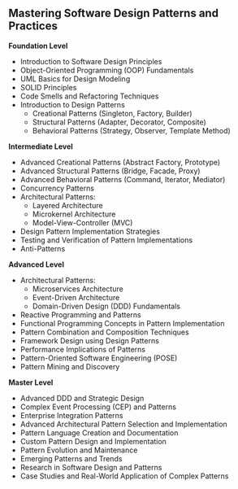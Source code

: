 ## Mastering Software Design Patterns and Practices

**Foundation Level**

*   Introduction to Software Design Principles
*   Object-Oriented Programming (OOP) Fundamentals
*   UML Basics for Design Modeling
*   SOLID Principles
*   Code Smells and Refactoring Techniques
*   Introduction to Design Patterns
    *   Creational Patterns (Singleton, Factory, Builder)
    *   Structural Patterns (Adapter, Decorator, Composite)
    *   Behavioral Patterns (Strategy, Observer, Template Method)

**Intermediate Level**

*   Advanced Creational Patterns (Abstract Factory, Prototype)
*   Advanced Structural Patterns (Bridge, Facade, Proxy)
*   Advanced Behavioral Patterns (Command, Iterator, Mediator)
*   Concurrency Patterns
*   Architectural Patterns:
    *   Layered Architecture
    *   Microkernel Architecture
    *   Model-View-Controller (MVC)
*   Design Pattern Implementation Strategies
*   Testing and Verification of Pattern Implementations
*   Anti-Patterns

**Advanced Level**

*   Architectural Patterns:
    *   Microservices Architecture
    *   Event-Driven Architecture
    *   Domain-Driven Design (DDD) Fundamentals
*   Reactive Programming and Patterns
*   Functional Programming Concepts in Pattern Implementation
*   Pattern Combination and Composition Techniques
*   Framework Design using Design Patterns
*   Performance Implications of Patterns
*   Pattern-Oriented Software Engineering (POSE)
*   Pattern Mining and Discovery

**Master Level**

*   Advanced DDD and Strategic Design
*   Complex Event Processing (CEP) and Patterns
*   Enterprise Integration Patterns
*   Advanced Architectural Pattern Selection and Implementation
*   Pattern Language Creation and Documentation
*   Custom Pattern Design and Implementation
*   Pattern Evolution and Maintenance
*   Emerging Patterns and Trends
*   Research in Software Design and Patterns
*   Case Studies and Real-World Application of Complex Patterns

